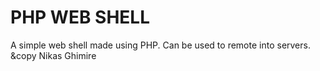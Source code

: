 # PHP WEB SHELL
A simple web shell made using PHP. Can be used to remote into servers.<br> &copy Nikas Ghimire

